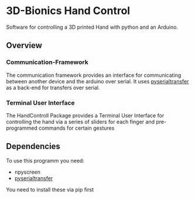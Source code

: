 # 3D-Bionics Hand Control

Software for controlling a 3D printed Hand with python and an Arduino.

## Overview

### Communication-Framework

The communication framework provides an interface for communicating between another device and the arduino over serial. It uses [pyserialtransfer](https://github.com/PowerBroker2/pySerialTransfer) as a back-end for transfers over serial.

### Terminal User Interface

The HandControll Package provides a Terminal User Interface for controlling the hand via a series of sliders for each finger and pre-programmed commands for certain gestures

## Dependencies

To use this programm you need:
-   npyscreen
-   [pyserialtransfer](https://github.com/PowerBroker2/pySerialTransfer)

You need to install these via pip first
